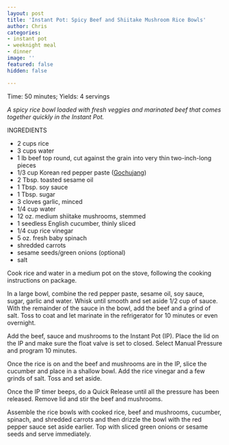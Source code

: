 ```yaml
---
layout: post
title: 'Instant Pot: Spicy Beef and Shiitake Mushroom Rice Bowls'
author: Chris
categories:
- instant pot
- weeknight meal
- dinner
image: ''
featured: false
hidden: false

---
```

Time: 50 minutes; Yields: 4 servings

_A spicy rice bowl loaded with fresh veggies and marinated beef that comes together quickly in the Instant Pot._ 

INGREDIENTS

* 2 cups rice
* 3 cups water
* 1 lb beef top round, cut against the grain into very thin two-inch-long pieces
* 1/3 cup Korean red pepper paste ([Gochujang](https://www.kroger.com/p/sempio-gochujang-hot-pepper-paste/0880100552345))
* 2 Tbsp. toasted sesame oil
* 1 Tbsp. soy sauce
* 1 Tbsp. sugar
* 3 cloves garlic, minced
* 1/4 cup water
* 12 oz. medium shiitake mushrooms, stemmed
* 1 seedless English cucumber, thinly sliced
* 1/4 cup rice vinegar
* 5 oz. fresh baby spinach
* shredded carrots
* sesame seeds/green onions (optional)
* salt

Cook rice and water in a medium pot on the stove, following the cooking instructions on package.

In a large bowl, combine the red pepper paste, sesame oil, soy sauce, sugar, garlic and water. Whisk until smooth and set aside 1/2 cup of sauce. With the remainder of the sauce in the bowl, add the beef and a grind of salt. Toss to coat and let marinate in the refrigerator for 10 minutes or even overnight.

Add the beef, sauce and mushrooms to the Instant Pot (IP). Place the lid on the IP and make sure the float valve is set to closed. Select Manual Pressure and program 10 minutes. 

Once the rice is on and the beef and mushrooms are in the IP, slice the cucumber and place in a shallow bowl. Add the rice vinegar and a few grinds of salt. Toss and set aside.

Once the IP timer beeps, do a Quick Release until all the pressure has been released. Remove lid and stir the beef and mushrooms.

Assemble the rice bowls with cooked rice, beef and mushrooms, cucumber, spinach, and shredded carrots and then drizzle the bowl with the red pepper sauce set aside earlier. Top with sliced green onions or sesame seeds and serve immediately. 